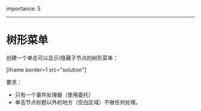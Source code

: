 importance: 5

---

# 树形菜单

创建一个单击可以显示/隐藏子节点的树形菜单：

[iframe border=1 src="solution"]

要求：

- 只有一个事件处理器（使用委托）
- 单击节点标题以外的地方（空白区域）不做任何处理。
